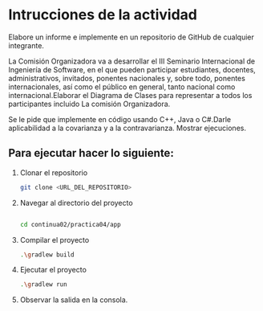 # Intrucciones de la actividad

Elabore un informe e implemente en un repositorio de GitHub de cualquier integrante.

La Comisión Organizadora va a desarrollar el III Seminario Internacional de Ingeniería de Software, en el que pueden participar estudiantes, docentes, administrativos, invitados, ponentes nacionales y, sobre todo, ponentes internacionales, así como el público en general, tanto nacional como internacional.Elaborar el Diagrama de Clases para representar a todos los participantes incluido La comisión Organizadora.

Se le pide que implemente en código usando C++, Java o C#.Darle aplicabilidad a la covarianza y a la contravarianza. Mostrar ejecuciones.


## Para ejecutar hacer lo siguiente:

1. Clonar el repositorio
    ```bash
    git clone <URL_DEL_REPOSITORIO>
    ```

2. Navegar al directorio del proyecto
    ```bash

    cd continua02/practica04/app
    ```
3. Compilar el proyecto
    ```bash
    .\gradlew build
    ```

4. Ejecutar el proyecto
    ```bash
    .\gradlew run
    ```
5. Observar la salida en la consola.